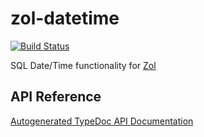 # zol-datetime

[![Build Status](https://travis-ci.org/MedFlyt/zol.svg?branch=master)](https://travis-ci.org/MedFlyt/zol)

SQL Date/Time functionality for [Zol](https://github.com/MedFlyt/zol)

## API Reference

[Autogenerated TypeDoc API Documentation](https://medflyt.github.io/zol/docs/zol-datetime/)
